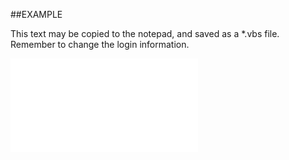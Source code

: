 

##EXAMPLE

This text may be copied to the notepad, and saved as a *.vbs file. Remember to change the login information.

![](../../Examples/vbs/SOTimeZones.PreferedTimeZoneLocationId.vbs.txt)





